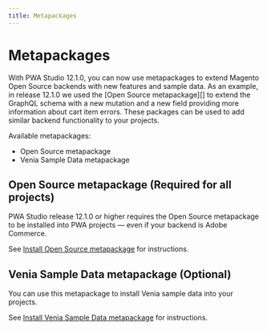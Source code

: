 ```yaml
---
title: Metapackages
---
```


# Metapackages

With PWA Studio 12.1.0, you can now use metapackages to extend Magento Open Source backends with new features and sample data. As an example, in release 12.1.0 we used the [Open Source metapackage][] to extend the GraphQL schema with a new mutation and a new field providing more information about cart item errors. These packages can be used to add similar backend functionality to your projects.

Available metapackages:

-  Open Source metapackage
-  Venia Sample Data metapackage

## Open Source metapackage (Required for all projects)

PWA Studio release 12.1.0 or higher requires the Open Source metapackage to be installed into PWA projects — even if your backend is Adobe Commerce.

See [Install Open Source metapackage][] for instructions.

## Venia Sample Data metapackage (Optional)

You can use this metapackage to install Venia sample data into your projects.

See [Install Venia Sample Data metapackage][] for instructions.

[Install Open Source metapackage]: open-source/index.md
[Install Venia Sample Data metapackage]: venia-sample-data/index.md
